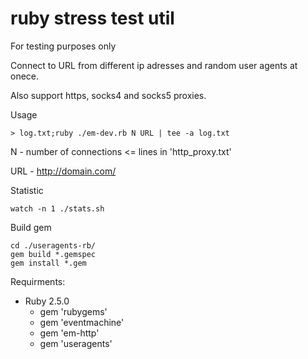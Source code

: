 # ruby stress test util

For testing purposes only 

Connect to URL from different ip adresses and random user agents at onece.

Also support https, socks4 and socks5 proxies. 

Usage 

    > log.txt;ruby ./em-dev.rb N URL | tee -a log.txt

N - number of connections <= lines in 'http_proxy.txt'

URL - http://domain.com/

Statistic 

    watch -n 1 ./stats.sh

Build gem

    cd ./useragents-rb/
    gem build *.gemspec
    gem install *.gem
    
Requirments: 
* Ruby 2.5.0
    * gem 'rubygems'
    * gem 'eventmachine'
    * gem 'em-http'
    * gem 'useragents'
